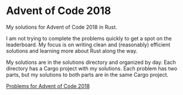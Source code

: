 # Advent of Code 2018

My solutions for Advent of Code 2018 in Rust.

I am not trying to complete the problems quickly to get a spot on the leaderboard. My focus is on writing clean and (reasonably) efficient solutions and learning more about Rust along the way.

My solutions are in the solutions directory and organized by day. Each directory has a Cargo project with my solutions. Each problem has two parts, but my solutions to both parts are in the same Cargo project.

[Problems for Advent of Code 2018](https://adventofcode.com/2018/)
